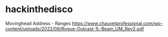# hackinthedisco

Movinghead Address - Ranges
https://www.chauvetprofessional.com/wp-content/uploads/2022/08/Rogue-Outcast-1L-Beam_UM_Rev2.pdf

